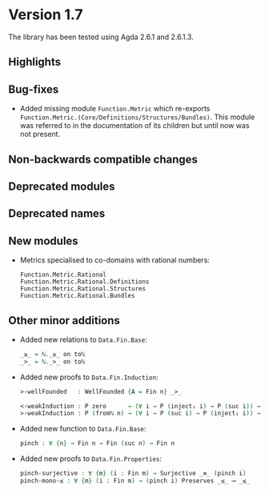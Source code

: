 Version 1.7
===========

The library has been tested using Agda 2.6.1 and 2.6.1.3.

Highlights
----------

Bug-fixes
---------

* Added missing module `Function.Metric` which re-exports 
  `Function.Metric.(Core/Definitions/Structures/Bundles)`. This module was referred
  to in the documentation of its children but until now was not present.

Non-backwards compatible changes
--------------------------------

Deprecated modules
------------------

Deprecated names
----------------

New modules
-----------

* Metrics specialised to co-domains with rational numbers:
  ```
  Function.Metric.Rational
  Function.Metric.Rational.Definitions
  Function.Metric.Rational.Structures
  Function.Metric.Rational.Bundles
  ```

Other minor additions
---------------------

* Added new relations to `Data.Fin.Base`:
  ```agda
  _≥_ = ℕ._≥_ on toℕ
  _>_ = ℕ._>_ on toℕ
  ```

* Added new proofs to `Data.Fin.Induction`:
  ```agda
  >-wellFounded   : WellFounded {A = Fin n} _>_
  
  <-weakInduction : P zero      → (∀ i → P (inject₁ i) → P (suc i)) → ∀ i → P i
  >-weakInduction : P (fromℕ n) → (∀ i → P (suc i) → P (inject₁ i)) → ∀ i → P i
  ```

* Added new function to `Data.Fin.Base`:
  ```agda
  pinch : ∀ {n} → Fin n → Fin (suc n) → Fin n
  ```
* Added new proofs to `Data.Fin.Properties`:
  ```agda
  pinch-surjective : ∀ {m} (i : Fin m) → Surjective _≡_ (pinch i)
  pinch-mono-≤ : ∀ {m} (i : Fin m) → (pinch i) Preserves _≤_ ⟶ _≤_
  ```
